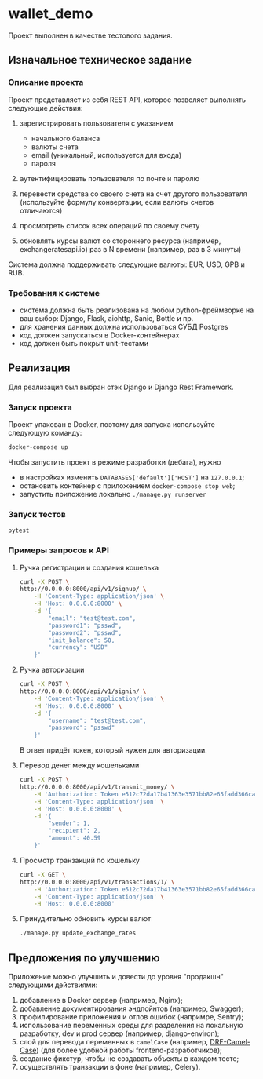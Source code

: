 # wallet_demo
Проект выполнен в качестве тестового задания.

## Изначальное техническое задание

### Описание проекта	

Проект представляет из себя REST API, 
которое позволяет  выполнять следующие действия:

1) зарегистрировать пользователя с указанием
    * начального баланса
    * валюты счета
    * email (уникальный, используется для входа)
    * пароля

2) аутентифицировать пользователя по почте и паролю

3) перевести средства со своего счета на счет другого пользователя (используйте формулу конвертации, если валюты счетов отличаются)

4) просмотреть список всех операций по своему счету

5) обновлять курсы валют со стороннего ресурса 
(например, exchangeratesapi.io) раз в N времени (например, раз в 3 минуты)

Система должна поддерживать следующие валюты: EUR, USD, GPB и RUB.

### Требования к системе

* система должна быть реализована на любом python-фреймворке на ваш выбор: Django, Flask, aiohttp, Sanic, Bottle и пр.
* для хранения данных должна использоваться СУБД Postgres
* код должен запускаться в Docker-контейнерах
* код должен быть покрыт unit-тестами


## Реализация

Для реализация был выбран стэк Django и Django Rest Framework.

### Запуск проекта
Проект упакован в Docker, поэтому для запуска используйте следующую команду:
```bash
docker-compose up
```

Чтобы запустить проект в режиме разработки (дебага), нужно 
* в настройках изменить `DATABASES['default']['HOST']` на `127.0.0.1`;
* остановить контейнер с приложением `docker-compose stop web`;
* запустить приложение локально `./manage.py runserver`

### Запуск тестов
```
pytest
```

### Примеры запросов к API

1) Ручка регистрации и создания кошелька
    ```bash
    curl -X POST \
    http://0.0.0.0:8000/api/v1/signup/ \
        -H 'Content-Type: application/json' \
        -H 'Host: 0.0.0.0:8000' \
        -d '{
            "email": "test@test.com",
            "password1": "psswd",
            "password2": "psswd",
            "init_balance": 50,
            "currency": "USD"
        }'
    ```

2) Ручка авторизации
    ```bash
    curl -X POST \
    http://0.0.0.0:8000/api/v1/signin/ \
        -H 'Content-Type: application/json' \
        -H 'Host: 0.0.0.0:8000' \
        -d '{
            "username": "test@test.com",
            "password": "psswd"
        }'
    ```
    В ответ придёт токен, который нужен для авторизации.

3) Перевод денег между кошельками
    ```bash
    curl -X POST \
    http://0.0.0.0:8000/api/v1/transmit_money/ \
        -H 'Authorization: Token e512c72da17b41363e3571bb82e65fadd366ca34' \
        -H 'Content-Type: application/json' \
        -H 'Host: 0.0.0.0:8000' \
        -d '{
            "sender": 1,
            "recipient": 2,
            "amount": 40.59
        }'
    ```

4) Просмотр транзакций по кошельку
    ```bash
    curl -X GET \
    http://0.0.0.0:8000/api/v1/transactions/1/ \
        -H 'Authorization: Token e512c72da17b41363e3571bb82e65fadd366ca34' \
        -H 'Content-Type: application/json' \
        -H 'Host: 0.0.0.0:8000'
    ```
5) Принудительно обновить курсы валют
    ```bash
    ./manage.py update_exchange_rates
    ```


## Предложения по улучшению
Приложение можно улучшить и довести до уровня "продакшн" следующими действиями:

1) добавление в Docker сервер (например, Nginx);
2) добавление документирования эндпойнтов (например, Swagger);
3) профилирование приложения и отлов ошибок (напримре, Sentry);
4) использование переменных среды для разделения на локальную разработку, dev и prod сервер
(например, django-environ);
5) слой для перевода переменных в `camelCase` 
(например, [DRF-Camel-Case](https://github.com/vbabiy/djangorestframework-camel-case))
(для более удобной работы frontend-разработчиков);
6) создание фикстур, чтобы не создавать объекты в каждом тесте;
7) осуществлять транзакции в фоне (например, Celery).
